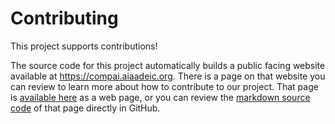 ---
---

# Contributing

This project supports contributions!

The source code for this project automatically builds a public facing website available at <https://compai.aiaadeic.org>.
There is a page on that website you can review to learn more about how to contribute to our project.
That page is [available here](https://compai.aiaadeic.org/about/contributing.html) as a web page,
or you can review the [markdown source code](https://github.com/aiaa-deic/computation-ai/tree/main/docs/about/contributing.md) of that page directly in GitHub.
